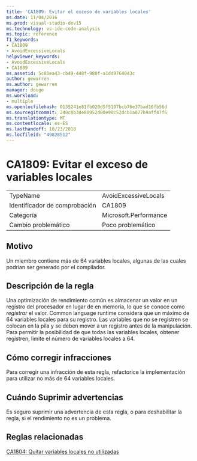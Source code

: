 ```yaml
---
title: 'CA1809: Evitar el exceso de variables locales'
ms.date: 11/04/2016
ms.prod: visual-studio-dev15
ms.technology: vs-ide-code-analysis
ms.topic: reference
f1_keywords:
- CA1809
- AvoidExcessiveLocals
helpviewer_keywords:
- AvoidExcessiveLocals
- CA1809
ms.assetid: 5c81ea43-cb49-448f-980f-a1dd9764043c
author: gewarren
ms.author: gewarren
manager: douge
ms.workload:
- multiple
ms.openlocfilehash: 0135241e81fb020d5f5107bcb76e37bad16fb56d
ms.sourcegitcommit: 240c8b34e80952d00e90c52dcb1a077b9aff47f6
ms.translationtype: MT
ms.contentlocale: es-ES
ms.lasthandoff: 10/23/2018
ms.locfileid: "49828512"
---
```

# <a name="ca1809-avoid-excessive-locals"></a>CA1809: Evitar el exceso de variables locales

|||
|-|-|
|TypeName|AvoidExcessiveLocals|
|Identificador de comprobación|CA1809|
|Categoría|Microsoft.Performance|
|Cambio problemático|Poco problemático|

## <a name="cause"></a>Motivo
 Un miembro contiene más de 64 variables locales, algunas de las cuales podrían ser generado por el compilador.

## <a name="rule-description"></a>Descripción de la regla
 Una optimización de rendimiento común es almacenar un valor en un registro del procesador en lugar de en memoria, lo que se conoce como *registrar* el valor. Common language runtime considera que un máximo de 64 variables locales para su registro. Las variables que no se registren se colocan en la pila y se deben mover a un registro antes de la manipulación. Para permitir la posibilidad de que todas las variables locales, obtener registren, limite el número de variables locales a 64.

## <a name="how-to-fix-violations"></a>Cómo corregir infracciones
 Para corregir una infracción de esta regla, refactorice la implementación para utilizar no más de 64 variables locales.

## <a name="when-to-suppress-warnings"></a>Cuándo Suprimir advertencias
 Es seguro suprimir una advertencia de esta regla, o para deshabilitar la regla, si el rendimiento no es un problema.

## <a name="related-rules"></a>Reglas relacionadas
 [CA1804: Quitar variables locales no utilizadas](../code-quality/ca1804-remove-unused-locals.md)